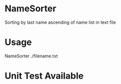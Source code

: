 # NameSorter
Sorting by last name ascending of name list in text file

# Usage
NameSorter ./filename.txt

# Unit Test Available

